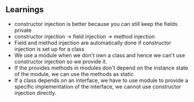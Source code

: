 ## Learnings

- constructor injection is better because you can still keep the fields private
- constructor injection -> field injection -> method injection
- Field and method injection are automatically done if constructor injection is set up for a class
- We use a module when we don't own a class and hence we can't use constructor injection so we provide it.
- If the provides methods in modules don't depend on the instance state of the module, we can use the methods as static
- If a class depends on an interface, we have to use module to provide a specific implementation of the interface, we cannot use constructor injection directly. 

